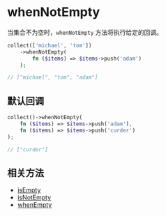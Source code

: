 # whenNotEmpty

当集合不为空时，`whenNotEmpty` 方法将执行给定的回调。

```php
collect(['michael', 'tom'])
    ->whenNotEmpty(
        fn ($items) => $items->push('adam')
    );

// ["michael", "tom", "adam"]
```

## 默认回调

```php
collect()->whenNotEmpty(
    fn ($items) => $items->push('adam'),
    fn ($items) => $items->push('curder')
);

// ["curder"]
```

## 相关方法

- [isEmpty](isEmpty.md)
- [isNotEmpty](isNotEmpty.md)
- [whenEmpty](whenEmpty.md)